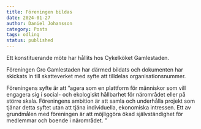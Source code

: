 ```yaml
---
title: Föreningen bildas
date: 2024-01-27
author: Daniel Johansson
category: Posts
tags: odling
status: published
---
```


Ett konstituerande möte har hållits hos Cykelköket Gamlestaden.

Föreningen Gro Gamlestaden har därmed bildats och dokumenten har skickats in till
skatteverket med syfte att tilldelas organisationsnummer.

Föreningens syfte är att ”agera som en plattform för människor som vill engagera
sig i social- och ekologiskt hållbarhet för närområdet eller på större skala.
Föreningens ambition är att samla och underhålla projekt som tjänar detta syftet
utan att tjäna individuella, ekonomiska intressen. Ett av grundmålen med
föreningen är att möjliggöra ökad självständighet för medlemmar och boende i
närområdet. ”
